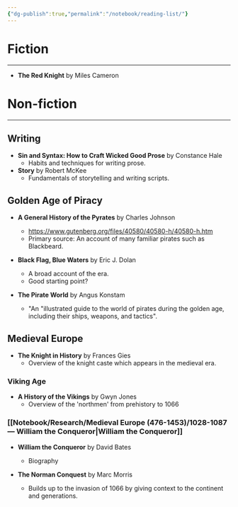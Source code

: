 ```yaml
---
{"dg-publish":true,"permalink":"/notebook/reading-list/"}
---
```


# Fiction
---
- **The Red Knight** by Miles Cameron
# Non-fiction
---
## Writing
- **Sin and Syntax: How to Craft Wicked Good Prose** by Constance Hale
	- Habits and techniques for writing prose.
- **Story** by Robert McKee
	- Fundamentals of storytelling and writing scripts.
## Golden Age of Piracy
- **A General History of the Pyrates** by Charles Johnson
	- https://www.gutenberg.org/files/40580/40580-h/40580-h.htm
	- Primary source: An account of many familiar pirates such as Blackbeard.

- **Black Flag, Blue Waters** by Eric J. Dolan
	- A broad account of the era.
	- Good starting point?

- **The Pirate World** by Angus Konstam
	- "An "illustrated guide to the world of pirates during the golden age, including their ships, weapons, and tactics".
## Medieval Europe
- **The Knight in History** by Frances Gies
	- Overview of the knight caste which appears in the medieval era.
### Viking Age
- **A History of the Vikings** by Gwyn Jones
	- Overview of the 'northmen' from prehistory to 1066
### [[Notebook/Research/Medieval Europe (476-1453)/1028-1087 — William the Conqueror\|William the Conqueror]]
- **William the Conqueror** by David Bates
	- Biography

- **The Norman Conquest** by Marc Morris
	- Builds up to the invasion of 1066 by giving context to the continent and generations.